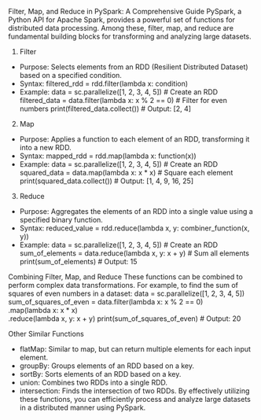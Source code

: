 Filter, Map, and Reduce in PySpark: A Comprehensive Guide
PySpark, a Python API for Apache Spark, provides a powerful set of functions for distributed data processing. Among these, filter, map, and reduce are fundamental building blocks for transforming and analyzing large datasets.
1. Filter
 * Purpose: Selects elements from an RDD (Resilient Distributed Dataset) based on a specified condition.
 * Syntax: filtered_rdd = rdd.filter(lambda x: condition)
 * Example:
data = sc.parallelize([1, 2, 3, 4, 5])  # Create an RDD
filtered_data = data.filter(lambda x: x % 2 == 0)  # Filter for even numbers
print(filtered_data.collect())  # Output: [2, 4]

2. Map
 * Purpose: Applies a function to each element of an RDD, transforming it into a new RDD.
 * Syntax: mapped_rdd = rdd.map(lambda x: function(x))
 * Example:
data = sc.parallelize([1, 2, 3, 4, 5])  # Create an RDD
squared_data = data.map(lambda x: x * x)  # Square each element
print(squared_data.collect())  # Output: [1, 4, 9, 16, 25]

3. Reduce
 * Purpose: Aggregates the elements of an RDD into a single value using a specified binary function.
 * Syntax: reduced_value = rdd.reduce(lambda x, y: combiner_function(x, y))
 * Example:
data = sc.parallelize([1, 2, 3, 4, 5])  # Create an RDD
sum_of_elements = data.reduce(lambda x, y: x + y)  # Sum all elements
print(sum_of_elements)  # Output: 15

Combining Filter, Map, and Reduce
These functions can be combined to perform complex data transformations. For example, to find the sum of squares of even numbers in a dataset:
data = sc.parallelize([1, 2, 3, 4, 5])
sum_of_squares_of_even = data.filter(lambda x: x % 2 == 0) \
                          .map(lambda x: x * x) \
                          .reduce(lambda x, y: x + y)
print(sum_of_squares_of_even)  # Output: 20

Other Similar Functions
 * flatMap: Similar to map, but can return multiple elements for each input element.
 * groupBy: Groups elements of an RDD based on a key.
 * sortBy: Sorts elements of an RDD based on a key.
 * union: Combines two RDDs into a single RDD.
 * intersection: Finds the intersection of two RDDs.
By effectively utilizing these functions, you can efficiently process and analyze large datasets in a distributed manner using PySpark.
